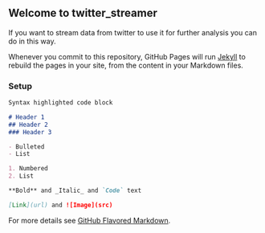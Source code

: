 ## Welcome to twitter_streamer

If you want to stream data from twitter to use it for further analysis you can do in this way. 

Whenever you commit to this repository, GitHub Pages will run [Jekyll](https://jekyllrb.com/) to rebuild the pages in your site, from the content in your Markdown files.

### Setup



```markdown
Syntax highlighted code block

# Header 1
## Header 2
### Header 3

- Bulleted
- List

1. Numbered
2. List

**Bold** and _Italic_ and `Code` text

[Link](url) and ![Image](src)
```

For more details see [GitHub Flavored Markdown](https://guides.github.com/features/mastering-markdown/).


